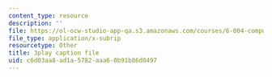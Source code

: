 ```yaml
---
content_type: resource
description: ''
file: https://ol-ocw-studio-app-qa.s3.amazonaws.com/courses/6-004-computation-structures-spring-2017/c6d03aa8ad1a5782aaa60b91b86d0497_P_YdbHBRzC4.vtt
file_type: application/x-subrip
resourcetype: Other
title: 3play caption file
uid: c6d03aa8-ad1a-5782-aaa6-0b91b86d0497
---
```

